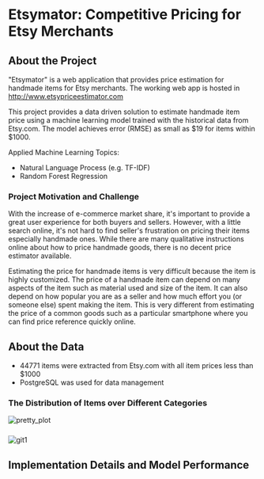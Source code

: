 # Etsymator: Competitive Pricing for Etsy Merchants

## About the Project

"Etsymator" is a web application that provides price estimation for handmade items for Etsy merchants. The working web app is hosted in http://www.etsypriceestimator.com

This project provides a data driven solution to estimate handmade item price using a machine learning model trained with the historical data from Etsy.com. The model achieves error (RMSE) as small as $19 for items within $1000.

Applied Machine Learning Topics:

* Natural Language Process (e.g. TF-IDF)
* Random Forest Regression

### Project Motivation and Challenge

With the increase of e-commerce market share, it's important to provide a great user experience for both buyers and sellers. However, with a little search online, it's not hard to find seller's frustration on pricing their items especially handmade ones. While there are many qualitative instructions online about how to price handmade goods, there is no decent price estimator available.

Estimating the price for handmade items is very difficult because the item is highly customized. The price of a handmade item can depend on many aspects of the item such as material used and size of the item. It can also depend on how popular you are as a seller and how much effort you (or someone else) spent making the item. This is very different from estimating the price of a common goods such as a particular smartphone where you can find price reference quickly online.

## About the Data

* 44771 items were extracted from Etsy.com with all item prices less than $1000
* PostgreSQL was used for data management

### The Distribution of Items over Different Categories

![pretty_plot](https://user-images.githubusercontent.com/1843504/42423160-953d598a-82c3-11e8-918e-e2337da7087b.png)

###  

![git1](https://user-images.githubusercontent.com/1843504/42423228-0b16c2bc-82c5-11e8-9002-2d8ddb4690b7.png)


## Implementation Details and Model Performance

